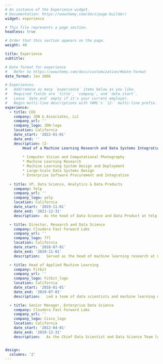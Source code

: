 ```yaml
---
# An instance of the Experience widget.
# Documentation: https://wowchemy.com/docs/page-builder/
widget: experience

# This file represents a page section.
headless: true

# Order that this section appears on the page.
weight: 40

title: Experience
subtitle:

# Date format for experience
#   Refer to https://wowchemy.com/docs/customization/#date-format
date_format: Jan 2006

# Experiences.
#   Add/remove as many `experience` items below as you like.
#   Required fields are `title`, `company`, and `date_start`.
#   Leave `date_end` empty if it's your current employer.
#   Begin multi-line descriptions with YAML's `|2-` multi-line prefix.
experience:
  - title: CEO
    company: JDN & Associates, LLC
    company_url: ''
    company_logo: JDN-logo
    location: California
    date_start: '2022-01-01'
    date_end: ''
    description: |2-
        Head of a Machine Learning Research and Data Systems Integration consultancy. Core competencies include:
        
        * Computer Vision and Computational Photography
        * Machine Learning Research
        * Machine Learning System Design and Deployment
        * Large-Scale Data Systems Design
        * Enterprise Software Procurement and Integration
        
  - title: VP, Data Science, Analytics & Data Products
    company: Yelp
    company_url: ''
    company_logo: yelp
    location: California
    date_start: '2019-11-01'
    date_end: '2021-12-31'
    description:  As the head of Data Science and Data Product at Yelp, was responsible for five functional Data Science teams and the corporate Data Product Management team, as well as the Yelp DS/ML experimentation platform (Bunsen) and the Core Machine Learning Platform.

  - title: Director, Research and Data Science 
    company: Cloudera Fast Forward Labs
    company_url: ''
    company_logo: ffl
    location: California
    date_start: '2018-07-01'
    date_end: '2019-11-01'
    description:   Served as the head of machine learning research at Cloudera, supervising a diverse team of over 30, composed of research engineers, Data Science Managers, Front-end Designer/Developers, Technical Program Managers and ML engineers.

  - title: Head of Applied Machine Learning
    company: Fitbit
    company_url: ''
    company_logo: Fitbit_logo
    location: California
    date_start: '2018-01-01'
    date_end: '2019-07-01'
    description:   Led a team of data scientists and machine learning engineers in the development of algorithmic applications for fitness and health monitoring.

  - title: Senior Manager, Enterprise Data Science
    company: Cloudera Fast Forward Labs
    company_url: ''
    company_logo: Cisco_logo
    location: California
    date_start: '2012-04-01'
    date_end: '2019-12-31'
    description:   As the Chief Data Scientist and Data Science Team lead at the Cisco Enterprise Data Science office, responsible for model selection, development, training and validation of analytical products.


design:
  columns: '2'
---
```

